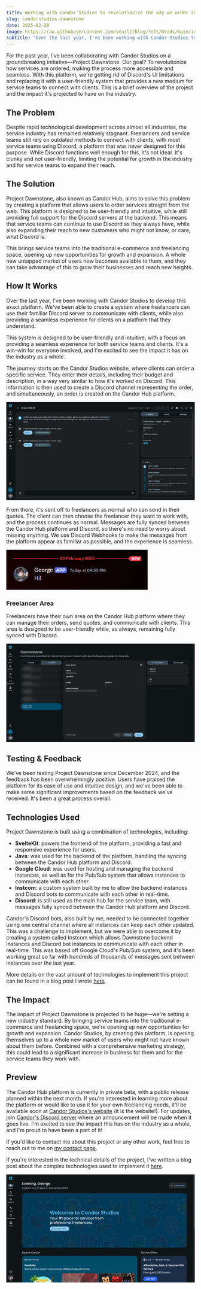 ```yaml
---
title: Working with Candor Studios to revolutionize the way we order services
slug: candorstudios-dawnstone
date: 2025-02-20
image: https://raw.githubusercontent.com/seailz/blog/refs/heads/main/images/dawnstone/anewera.png
subtitle: "Over the last year, I've been working with Candor Studios to revolutionize the way we order services. This is a brief overview of the project and the impact it's projected to have on the industry."
---
```

For the past year, I've been collaborating with Candor Studios on a groundbreaking initiative—Project Dawnstone. Our goal? To revolutionize how services are ordered, making the process more accessible and seamless. With this platform, we're getting rid of Discord's UI limitations
and replacing it with a user-friendly system that provides a new medium for service teams to connect with clients. This is a brief overview of the project and the impact it's projected to have on the industry.


## The Problem
Despite rapid technological development across almost all industries, the service industry has remained relatively stagnant. Freelancers and service teams still rely on outdated methods to connect with clients,
with most service teams using Discord, a platform that was never designed for this purpose. While Discord functions well enough for this, it's not ideal. It's clunky
and not user-friendly, limiting the potential for growth in the industry and for service teams to expand their reach.

## The Solution
Project Dawnstone, also known as Candor Hub, aims to solve this problem by creating a platform that allows users to order services straight from the web. This platform is designed to be user-friendly and intuitive,
while still providing full support for the Discord servers at the backend. This means that service teams can continue to use Discord as they always have, while also expanding their reach
to new customers who might not know, or care, what Discord is.

This brings service teams into the traditional e-commerce and freelancing space, opening up new opportunities for growth and expansion. A whole new untapped market of users
now becomes available to them, and they can take advantage of this to grow their businesses and reach new heights.

## How It Works
Over the last year, I've been working with Candor Studios to develop this exact platform. We've been able to create a system where freelancers can use their
familiar Discord server to communicate with clients, while also providing a seamless experience for clients on a platform that they understand.

This system is designed to be user-friendly and intuitive, with a focus on providing a seamless experience for both service teams and clients. It's a win-win for everyone involved,
and I'm excited to see the impact it has on the industry as a whole.

The journey starts on the Candor Studios website, where clients can order a specific service. They enter their details, including their budget and description, in a way very
similar to how it's worked on Discord. This information is then used to create a Discord channel representing the order, and simultaneously, an order is created on the 
Candor Hub platform.

![Candor Hub](https://raw.githubusercontent.com/seailz/blog/refs/heads/main/images/dawnstone/order-page.png)

From there, it's sent off to freelancers as normal who can send in their quotes. The client can then choose the freelancer they want to work with, and the process continues as normal.
Messages are fully synced between the Candor Hub platform and Discord, so there's no need to worry about missing anything. We use Discord Webhooks to make the messages
from the platform appear as familiar as possible, and the experience is seamless.

![Candor Hub Webhook Message](https://raw.githubusercontent.com/seailz/blog/refs/heads/main/images/dawnstone/webhook-message.png)

### Freelancer Area
Freelancers have their own area on the Candor Hub platform where they can manage their orders, send quotes, and communicate with clients. This area is designed to be user-friendly
while, as always, remaining fully synced with Discord.

![Candor Hub Freelancer Area](https://raw.githubusercontent.com/seailz/blog/refs/heads/main/images/dawnstone/freelancerarea.png)

## Testing & Feedback
We've been testing Project Dawnstone since December 2024, and the feedback has been overwhelmingly positive. Users have praised the platform for its ease of use and intuitive design,
and we've been able to make some significant improvements based on the feedback we've received. It's been a great process overall.

## Technologies Used
Project Dawnstone is built using a combination of technologies, including:
- **SvelteKit**: powers the frontend of the platform, providing a fast and responsive experience for users.
- **Java**: was used for the backend of the platform, handling the syncing between the Candor Hub platform and Discord.
- **Google Cloud**: was used for hosting and managing the backend instances, as well as for the Pub/Sub system that allows instances to communicate with each other.
- **Instcom**: a custom system built by me to allow the backend instances and Discord bots to communicate with each other in real-time.
- **Discord**: is still used as the main hub for the service team, with messages fully synced between the Candor Hub platform and Discord.

Candor's Discord bots, also built by me, needed to be connected together using one central channel where all instances can keep each other updated.
This was a challenge to implement, but we were able to overcome it by creating a system called Instcom which allows Dawnstone backend instances and
Discord bot instances to communicate with each other in real-time. This was based off Google Cloud's Pub/Sub system, and it's been working great so far
with hundreds of thousands of messages sent between instances over the last year.

More details on the vast amount of technologies to implement this project can be found in a blog post I wrote [here](https://slz.lol/blog/candorstudios-dawnstone-tech).

## The Impact
The impact of Project Dawnstone is projected to be huge—we're setting a new industry standard. By bringing service teams into the traditional e-commerce and freelancing space, we're opening up new opportunities for growth
and expansion. Candor Studios, by creating this platform, is opening themselves up to a whole new market of users who might not have known about them before.
Combined with a comprehensive marketing strategy, this could lead to a significant increase in business for them and for the service teams they work with.

## Preview
The Candor Hub platform is currently in private beta, with a public release planned within the next month. If you're interested in learning more about the platform or would like to
use it for your own freelancing needs, it'll be available soon at [Candor Studios's website](https://candorstudios.net) (it is the website!). For updates, join [Candor's Discord server](https://discord.gg/fpKQS4dq7u) where an announcement will be made when it goes live. I'm excited to see the impact this has on the industry as a whole,
and I'm proud to have been a part of it!

If you'd like to contact me about this project or any other work, feel free to reach out to me on [my contact page](https://slz.lol/contact).

If you're interested in the technical details of the project, I've written a blog post about the complex technologies used to implement it [here](https://slz.lol/blog/candorstudios-dawnstone-tech).

![Candor Hub](https://raw.githubusercontent.com/seailz/blog/refs/heads/main/images/dawnstone/welcome.png)
